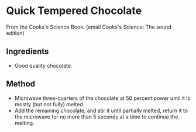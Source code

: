 
# Quick Tempered Chocolate # 

From the Cooks's Science Book. (email Cooks's Science: The sound edition)

## Ingredients ## 

- Good quality chocolate.

## Method ## 

- Microwave three-quarters of the chocolate at 50 percent power until it is mostly (but not fully) melted.
- Add the remaining chocolate, and stir it until partially melted, return it to the microwave for no more than 5 seconds at a time to continue the melting.

 